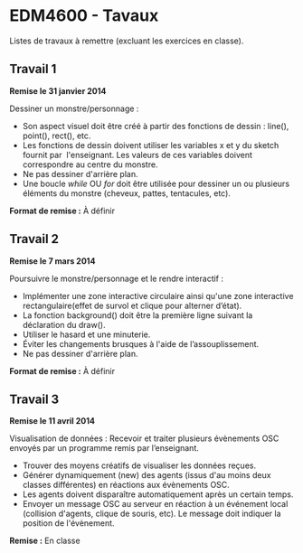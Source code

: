 EDM4600 - Tavaux
=======

Listes de travaux à remettre (excluant les exercices en classe).

## Travail 1

**Remise le 31 janvier 2014**

Dessiner un monstre/personnage :

- Son aspect visuel doit être créé à partir des fonctions de dessin : line(), point(), rect(), etc.
- Les fonctions de dessin doivent utiliser les variables x et y du sketch fournit par  l'enseignant. Les valeurs de ces variables doivent correspondre au centre du monstre.
- Ne pas dessiner d'arrière plan.
- Une boucle *while* OU *for* doit être utilisée pour dessiner un ou plusieurs éléments du monstre (cheveux, pattes, tentacules, etc).

**Format de remise :** À définir

## Travail 2

**Remise le 7 mars 2014**

Poursuivre le monstre/personnage et le rendre interactif :

- Implémenter une zone interactive circulaire ainsi qu'une zone interactive rectangulaire(effet de survol et clique pour alterner d’état).
- La fonction background() doit être la première ligne suivant la déclaration du draw().
- Utiliser le hasard et une minuterie.
- Éviter les changements brusques à l'aide de l’assouplissement.
- Ne pas dessiner d'arrière plan. 

**Format de remise :** À définir

## Travail 3

**Remise le 11 avril 2014**

Visualisation de données : Recevoir et traiter plusieurs évènements OSC envoyés par un programme remis par l’enseignant.

- Trouver des moyens créatifs de visualiser les données reçues.
- Générer dynamiquement (new) des agents (issus d'au moins deux classes différentes) en réactions aux évènements OSC. 
- Les agents doivent disparaître automatiquement après un certain temps.
- Envoyer un message OSC au serveur en réaction à un événement local (collision d'agents, clique de souris, etc). Le message doit indiquer la position de l'évènement. 

**Remise :** En classe